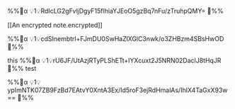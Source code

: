 %%🔐α 💡1💡RdIcLG2gFvljDgyF15flhiaYJEoO5gzBq7nFu/zTruhpQMY= 🔐%%

[[An encrypted note.encrypted]]

%%🔐α 💡1💡cdSInembtrl+FJmDU0SwHaZlXGlC3nwk/o3ZHBzm4SBsHwOD 🔐%%

this %%🔐α 💡1💡rU6JF/UtAzjRTyPLShETt+IYXcuxt2J5NRN02DaclJ8tHqJR 🔐%% test

%%🔐α 💡1💡ypImNTK07ZB9FzBd7EAtvY0XntA3Ex/Id5roF3ejRdHmalAs/IhIX4TaGxX93w== 🔐%%